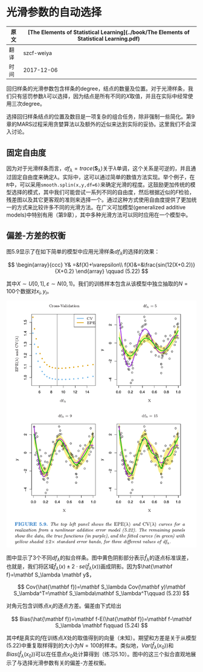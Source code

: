 # 光滑参数的自动选择

| 原文   | [The Elements of Statistical Learning](../book/The Elements of Statistical Learning.pdf) |
| ---- | ---------------------------------------- |
| 翻译   | szcf-weiya                               |
| 时间   | 2017-12-06                               |


回归样条的光滑参数包含样条的degree，结点的数量及位置。对于光滑样条，我们只有惩罚参数$\lambda$可以选择，因为结点是所有不同的$X$取值，并且在实际中经常使用三次degree。

选择回归样条结点的位置及数目是一项复杂的组合任务，除非强制一些简化。第9章的MARS过程采用贪婪算法以及额外的近似来达到实际的妥协。这里我们不会深入讨论。

## 固定自由度

因为对于光滑样条而言，$df_\lambda=trace(\mathbf S_\lambda)$关于$\lambda$单调，这个关系是可逆的，并且通过固定自由度来确定$\lambda$。实际中，这可以通过简单的数值方法实现。举个例子，在`R`中，可以采用`smooth.splin(x,y,df=6)`来确定光滑的程度。这鼓励更加传统的模型选择的模式，其中我们可能尝试一系列不同的自由度，然后根据近似的$F$检验，残差图以及其它更客观的准则来选择一个。通过这种方式使用自由度提供了更加统一的方式来比较许多不同的光滑方法。在广义可加模型(generalized additive models)中特别有用（第9章），其中多种光滑方法可以同时应用在一个模型中。

## 偏差-方差的权衡

图5.9显示了在如下简单的模型中应用光滑样条$df_\lambda$的选择的效果：

$$
\begin{array}{ccc}
Y& =&f(X)+\varepsilon\\
f(X)&=&\frac{sin(12(X+0.2))}{X+0.2}
\end{array}
\qquad (5.22)
$$

其中$X\sim U[0,1], \varepsilon\sim N(0, 1)$。我们的训练样本包含从该模型中独立抽取的$N=100$个数据对$x_i,y_i$。

![](../img/05/fig5.9.png)

图中显示了3个不同$df_\lambda$的拟合样条。图中黄色阴影部分表示$\hat f_\lambda$的逐点标准误差，也就是，我们将区域$\hat f_\lambda(x)\pm 2\cdot se(\hat f_\lambda(x))$画成阴影。因为$\hat{\mathbf f}=\mathbf S_\lambda \mathbf y$，

$$
Cov(\hat{\mathbf f})=\mathbf S_\lambda Cov(\mathbf y)\mathbf S_\lambda^T=\mathbf S_\lambda\mathbf S_\lambda^T\qquad (5.23)
$$

对角元包含训练点$x_i$的逐点方差。偏差由下式给出

$$
Bias(\hat{\mathbf f})=\mathbf f-E(\hat{\mathbf f})=\mathbf f-\mathbf S_\lambda \mathbf f\qquad (5.24)
$$

其中$\mathbf f$是真实的$f$在训练点$X$处的取值得到的向量（未知）。期望和方差是关于从模型(5.22)中重复取样得到的大小为$N=100$的样本。类似地，$Var(\hat f_\lambda(x_0))$和$Bias(\hat f_\lambda(x_0))$可以在任意点$x_0$处计算得到（练习5.10）。图中的这三个拟合直观地展示了与选择光滑参数有关的偏差-方差权衡。
